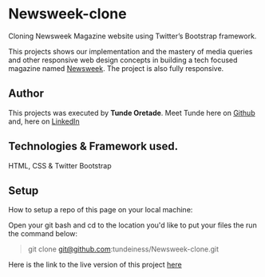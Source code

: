 # Newsweek-clone
Cloning Newsweek Magazine website using Twitter’s Bootstrap framework.

This projects shows our implementation and the mastery of media queries and other
responsive web design concepts in building a tech focused magazine named
[Newsweek](https://www.newsweek.com/). The project is also fully responsive.


## Author
This projects was executed by **Tunde Oretade**.
Meet Tunde here on  [Github](https://github.com/tundeiness/) and,  here on [LinkedIn](https://www.linkedin.com/in/tunde-oretade/)

## Technologies & Framework used.
HTML, CSS & Twitter Bootstrap


## Setup
How to setup a repo of this page on your local machine:

Open your git bash and cd to the location you'd like to put your files the run the command below:

>git clone git@github.com:tundeiness/Newsweek-clone.git


Here is the link to the live version of this project
[here](https://tundeiness.github.io/the-next-web-clone/)
